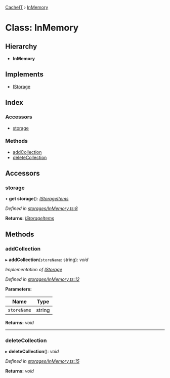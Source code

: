 [CacheIT](../globals.md) › [InMemory](inmemory.md)

# Class: InMemory

## Hierarchy

* **InMemory**

## Implements

* [IStorage](../interfaces/istorage.md)

## Index

### Accessors

* [storage](inmemory.md#storage)

### Methods

* [addCollection](inmemory.md#addcollection)
* [deleteCollection](inmemory.md#deletecollection)

## Accessors

###  storage

• **get storage**(): *[IStorageItems](../interfaces/istorageitems.md)*

*Defined in [storages/InMemory.ts:8](https://github.com/pavanser/cacheit/blob/da2929e/src/storages/InMemory.ts#L8)*

**Returns:** *[IStorageItems](../interfaces/istorageitems.md)*

## Methods

###  addCollection

▸ **addCollection**(`storeName`: string): *void*

*Implementation of [IStorage](../interfaces/istorage.md)*

*Defined in [storages/InMemory.ts:12](https://github.com/pavanser/cacheit/blob/da2929e/src/storages/InMemory.ts#L12)*

**Parameters:**

Name | Type |
------ | ------ |
`storeName` | string |

**Returns:** *void*

___

###  deleteCollection

▸ **deleteCollection**(): *void*

*Defined in [storages/InMemory.ts:15](https://github.com/pavanser/cacheit/blob/da2929e/src/storages/InMemory.ts#L15)*

**Returns:** *void*
